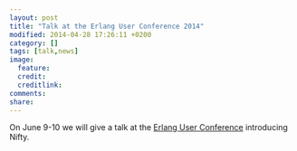 ```yaml
---
layout: post
title: "Talk at the Erlang User Conference 2014"
modified: 2014-04-28 17:26:11 +0200
category: []
tags: [talk,news]
image:
  feature: 
  credit: 
  creditlink: 
comments: 
share: 
---
```


On June 9-10 we will give a talk at the <a href="http://www.erlang-factory.com/conference/show/conference-23/home/">Erlang User Conference</a> introducing Nifty.